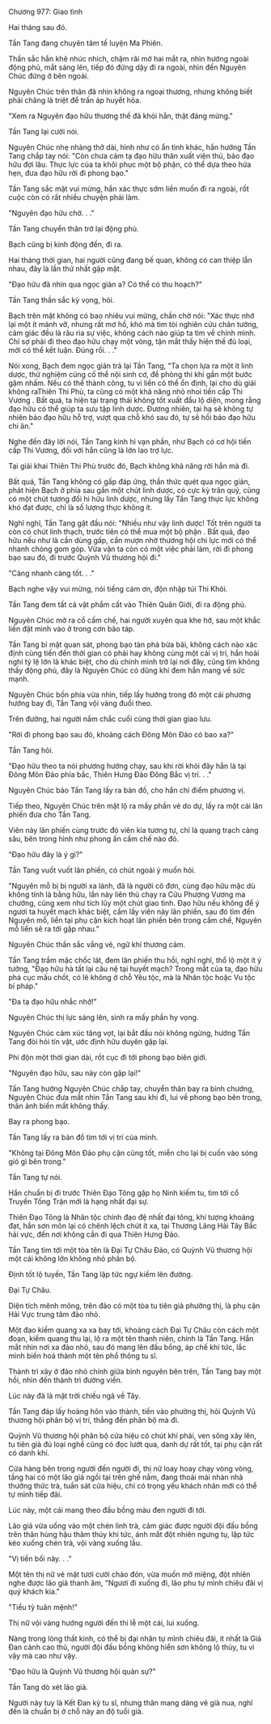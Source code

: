 




Chương 977: Giao tình


Hai tháng sau đó.

Tần Tang đang chuyên tâm tế luyện Ma Phiên.

Thần sắc hắn khẽ nhúc nhích, chậm rãi mở hai mắt ra, nhìn hướng ngoài động phủ, mắt sáng lên, tiếp đó đứng dậy đi ra ngoài, nhìn đến Nguyên Chúc đứng ở bên ngoài.

Nguyên Chúc trên thân đã nhìn không ra ngoại thương, nhưng không biết phải chăng là triệt để trấn áp huyết hỏa.

"Xem ra Nguyên đạo hữu thương thế đã khỏi hẳn, thật đáng mừng."

Tần Tang lại cười nói.

Nguyên Chúc nhẹ nhàng thở dài, hình như có ẩn tình khác, hắn hướng Tần Tang chắp tay nói: "Còn chưa cảm tạ đạo hữu thân xuất viện thủ, bảo đạo hữu đợi lâu. Thực lực của ta khôi phục một bộ phận, có thể dựa theo hứa hẹn, đưa đạo hữu rời đi phong bạo."

Tần Tang sắc mặt vui mừng, hắn xác thực sớm liền muốn đi ra ngoài, rốt cuộc còn có rất nhiều chuyện phải làm.

"Nguyên đạo hữu chờ. . ."

Tần Tang chuyển thân trở lại động phủ.

Bạch cũng bị kinh động đến, đi ra.

Hai tháng thời gian, hai người cũng đang bế quan, không có can thiệp lẫn nhau, đây là lần thứ nhất gặp mặt.

"Đạo hữu đã nhìn qua ngọc giản a? Có thể có thu hoạch?"

Tần Tang thần sắc kỳ vọng, hỏi.

Bạch trên mặt không có bao nhiêu vui mừng, chần chờ nói: "Xác thực nhớ lại một ít mảnh vỡ, nhưng rất mơ hồ, khó mà tìm tòi nghiên cứu chân tướng, cảm giác đều là râu ria sự việc, không cách nào giúp ta tìm về chính mình. Chỉ sợ phải đi theo đạo hữu chạy một vòng, tận mắt thấy hiện thế đủ loại, mới có thể kết luận. Đúng rồi. . ."

Nói xong, Bạch đem ngọc giản trả lại Tần Tang, "Ta chọn lựa ra một ít linh dược, thử nghiệm củng cố thể nội sinh cơ, đề phòng thi khí gần một bước gặm nhấm. Nếu có thể thành công, tu vi liền có thể ổn định, lại cho dù giải không raThiên Thi Phù, ta cũng có một khả năng nhỏ nhoi tiến cấp Thi Vương . Bất quá, ta hiện tại trạng thái không tốt xuất đầu lộ diện, mong rằng đạo hữu có thể giúp ta sưu tập linh dược. Đương nhiên, tại hạ sẽ không tự nhiên bảo đạo hữu hỗ trợ, vượt qua chỗ khó sau đó, tự sẽ hồi báo đạo hữu chi ân."

Nghe đến đây lời nói, Tần Tang kinh hỉ vạn phần, như Bạch có cơ hội tiến cấp Thi Vương, đối với hắn cũng là lớn lao trợ lực.

Tại giải khai Thiên Thi Phù trước đó, Bạch không khả năng rời hắn mà đi.

Bất quá, Tần Tang không có gấp đáp ứng, thần thức quét qua ngọc giản, phát hiện Bạch ở phía sau gần một chút linh dược, có cực kỳ trân quý, cũng có một chút tương đối hi hữu linh dược, nhưng lấy Tần Tang thực lực không khó đạt được, chỉ là số lượng thực không ít.

Nghĩ nghĩ, Tần Tang gật đầu nói: "Nhiều như vậy linh dược! Tốt trên người ta còn có chút linh thạch, trước tiên có thể mua một bộ phận . Bất quá, đạo hữu nếu như là cần dùng gấp, cần mượn nhờ thương hội chi lực mới có thể nhanh chóng gom góp. Vừa vặn ta còn có một việc phải làm, rời đi phong bạo sau đó, đi trước Quỳnh Vũ thương hội đi."

"Càng nhanh càng tốt. . ."

Bạch nghe vậy vui mừng, nói tiếng cám ơn, độn nhập túi Thi Khôi.

Tần Tang đem tất cả vật phẩm cất vào Thiên Quân Giới, đi ra động phủ.

Nguyên Chúc mở ra cổ cấm chế, hai người xuyên qua khe hở, sau một khắc liền đặt mình vào ở trong cơn bão táp.

Tần Tang bí mật quan sát, phong bạo tàn phá bừa bãi, không cách nào xác định cùng tiến đến thời gian có phải hay không cùng một cái vị trí, hắn hoài nghi tỷ lệ lớn là khác biệt, cho dù chính mình trở lại nơi đây, cũng tìm không thấy động phủ, đây là Nguyên Chúc có dũng khí đem hắn mang về sức mạnh.

Nguyên Chúc bốn phía vừa nhìn, tiếp lấy hướng trong đó một cái phương hướng bay đi, Tần Tang vội vàng đuổi theo.

Trên đường, hai người nắm chắc cuối cùng thời gian giao lưu.

"Rời đi phong bạo sau đó, khoảng cách Đông Môn Đảo có bao xa?"

Tần Tang hỏi.

"Đạo hữu theo ta nói phương hướng chạy, sau khi rời khỏi đây hẳn là tại Đông Môn Đảo phía bắc, Thiên Hưng Đảo Đông Bắc vị trí. . ."

Nguyên Chúc bảo Tần Tang lấy ra bản đồ, cho hắn chỉ điểm phương vị.

Tiếp theo, Nguyên Chúc trên mặt lộ ra mấy phần vẻ do dự, lấy ra một cái lân phiến đưa cho Tần Tang.

Viên này lân phiến cùng trước đó viên kia tương tự, chỉ là quang trạch càng sâu, bên trong hình như phong ấn cấm chế nào đó.

"Đạo hữu đây là ý gì?"

Tần Tang vuốt vuốt lân phiến, có chút ngoài ý muốn hỏi.

"Nguyên mỗ bị bị người xa lánh, đã là người cô đơn, cùng đạo hữu mặc dù không tính là bằng hữu, lần này liên thủ chạy ra Cửu Phượng Vương ma chưởng, cũng xem như tích lũy một chút giao tình. Đạo hữu nếu không để ý ngươi ta huyết mạch khác biệt, cầm lấy viên này lân phiến, sau đó tìm đến Nguyên mỗ, liền tại phụ cận kích hoạt lân phiến bên trong cấm chế, Nguyên mỗ liền sẽ ra tới gặp nhau."

Nguyên Chúc thần sắc vắng vẻ, ngữ khí thương cảm.

Tần Tang trầm mặc chốc lát, đem lân phiến thu hồi, nghĩ nghĩ, thổ lộ một ít ý tưởng, "Đạo hữu hà tất lại câu nệ tại huyết mạch? Trong mắt của ta, đạo hữu phá cục mấu chốt, có lẽ không ở chỗ Yêu tộc, mà là Nhân tộc hoặc Vu tộc bí pháp."

"Đa tạ đạo hữu nhắc nhở!"

Nguyên Chúc thị lực sáng lên, sinh ra mấy phần hy vọng.

Nguyên Chúc cảm xúc tăng vọt, lại bắt đầu nói không ngừng, hướng Tần Tang đòi hỏi tín vật, ước định hữu duyên gặp lại.

Phi độn một thời gian dài, rốt cục đi tới phong bạo biên giới.

"Nguyên đạo hữu, sau này còn gặp lại!"

Tần Tang hướng Nguyên Chúc chắp tay, chuyển thân bay ra bình chướng, Nguyên Chúc đưa mắt nhìn Tần Tang sau khi đi, lui về phong bạo bên trong, thân ảnh biến mất không thấy.

Bay ra phong bạo.

Tần Tang lấy ra bản đồ tìm tới vị trí của mình.

"Không tại Đông Môn Đảo phụ cận cũng tốt, miễn cho lại bị cuốn vào sóng gió gì bên trong."

Tần Tang tự nói.

Hắn chuẩn bị đi trước Thiên Đạo Tông gặp họ Ninh kiếm tu, tìm tới cổ Truyền Tống Trận mới là hạng nhất đại sự.

Thiên Đạo Tông là Nhân tộc chính đạo đệ nhất đại tông, khí tượng khoáng đạt, hắn sơn môn lại có chênh lệch chút ít xa, tại Thương Lãng Hải Tây Bắc hải vực, đến nơi không cần đi qua Thiên Hưng Đảo.

Tần Tang tìm tới một tòa tên là Đại Tự Châu Đảo, có Quỳnh Vũ thương hội một cái không lớn không nhỏ phân bộ.

Định tốt lộ tuyến, Tần Tang lập tức ngự kiếm lên đường.

Đại Tự Châu.

Diện tích mênh mông, trên đảo có một tòa tu tiên giả phường thị, là phụ cận Hải Vực trung tâm đảo nhỏ.

Một đạo kiếm quang xa xa bay tới, khoảng cách Đại Tự Châu còn cách một đoạn, kiếm quang thu lại, lộ ra một tên thanh niên, chính là Tần Tang. Hắn mắt nhìn nơi xa đảo nhỏ, sau đó mang lên đấu bồng, áp chế khí tức, lắc mình biến hoá thành một tên phổ thông tu sĩ.

Thành trì xây ở đảo nhỏ chính giữa bình nguyên bên trên, Tần Tang bay một hồi, nhìn đến thành trì đường viền.

Lúc này đã là mặt trời chiều ngã về Tây.

Tần Tang đáp lấy hoàng hôn vào thành, tiến vào phường thị, hỏi Quỳnh Vũ thương hội phân bộ vị trí, thẳng đến phân bộ mà đi.

Quỳnh Vũ thương hội phân bộ cửa hiệu có chút khí phái, ven sông xây lên, tu tiên giả đủ loại nghề cũng có đọc lướt qua, danh dự rất tốt, tại phụ cận rất có danh khí.

Cửa hàng bên trong người đến người đi, thị nữ loay hoay chạy vòng vòng, tầng hai có một lão giả ngồi tại trên ghế nằm, đang thoải mái nhàn nhã thưởng thức trà, tuần sát cửa hiệu, chỉ có trọng yếu khách nhân mới có thể tự mình tiếp đãi.

Lúc này, một cái mang theo đấu bồng màu đen người đi tới.

Lão giả vừa uống vào một chén linh trà, cảm giác được người đội đấu bồng trên thân hùng hậu thâm thúy khí tức, ánh mắt đột nhiên ngưng tụ, lập tức kéo xuống chén trà, vội vàng xuống lầu.

"Vị tiền bối này. . ."

Một tên thị nữ vẻ mặt tươi cười chào đón, vừa muốn mở miệng, đột nhiên nghe được lão giả thanh âm, "Ngươi đi xuống đi, lão phu tự mình chiêu đãi vị quý khách kia."

"Tiểu tỳ tuân mệnh!"

Thị nữ vội vàng hướng người đến thi lễ một cái, lui xuống.

Nàng trong lòng thất kinh, có thể bị đại nhân tự mình chiêu đãi, ít nhất là Giả Đan cảnh cao thủ, người đội đấu bồng không hiển sơn không lộ thủy, tu vi vậy mà cao như vậy.

"Đạo hữu là Quỳnh Vũ thương hội quản sự?"

Tần Tang dò xét lão giả.

Người này tuy là Kết Đan kỳ tu sĩ, nhưng thân mang dáng vẻ già nua, nghĩ đến là chuẩn bị ở chỗ này an độ tuổi già.




